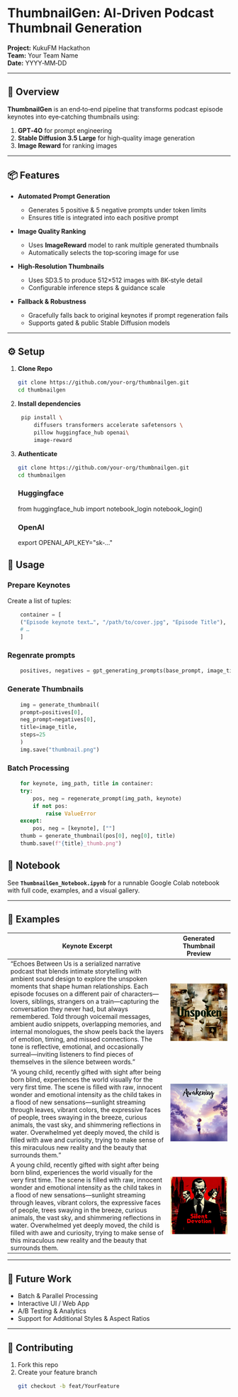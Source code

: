 # ThumbnailGen: AI‑Driven Podcast Thumbnail Generation

**Project:** KukuFM Hackathon  
**Team:** Your Team Name  
**Date:** YYYY‑MM‑DD  

---

## 🚀 Overview

**ThumbnailGen** is an end‑to‑end pipeline that transforms podcast episode keynotes into eye‑catching thumbnails using:

1. **GPT‑4O** for prompt engineering  
2. **Stable Diffusion 3.5 Large** for high‑quality image generation  
3. **Image Reward** for ranking images

---

## 📦 Features

- **Automated Prompt Generation**  
  - Generates 5 positive & 5 negative prompts under token limits  
  - Ensures title is integrated into each positive prompt

- **Image Quality Ranking**  
  - Uses **ImageReward** model to rank multiple generated thumbnails  
  - Automatically selects the top‑scoring image for use
  
- **High‑Resolution Thumbnails**  
  - Uses SD3.5 to produce 512×512 images with 8K‑style detail  
  - Configurable inference steps & guidance scale  

- **Fallback & Robustness**  
  - Gracefully falls back to original keynotes if prompt regeneration fails  
  - Supports gated & public Stable Diffusion models  

---

## ⚙️ Setup

1. **Clone Repo**  
   ```bash
   git clone https://github.com/your‑org/thumbnailgen.git
   cd thumbnailgen
   ```
2. **Install dependencies**  
   ```bash
    pip install \
        diffusers transformers accelerate safetensors \
        pillow huggingface_hub openai\
        image-reward

   ```
3. **Authenticate**  
   ```bash
   git clone https://github.com/your‑org/thumbnailgen.git
   cd thumbnailgen
   ```
    ### Huggingface
    from huggingface_hub import notebook_login
    notebook_login()

    ### OpenAI
    export OPENAI_API_KEY="sk‑..."

## 📝 Usage

### Prepare Keynotes

Create a list of tuples:

```python
    container = [
    ("Episode keynote text…", "/path/to/cover.jpg", "Episode Title"),
    # …
    ]
```

### Regenrate prompts

```python
    positives, negatives = gpt_generating_prompts(base_prompt, image_title)
```


### Generate Thumbnails

```python
    img = generate_thumbnail(
    prompt=positives[0],
    neg_prompt=negatives[0],
    title=image_title,
    steps=25
    )
    img.save("thumbnail.png")

```

### Batch Processing

```python
    for keynote, img_path, title in container:
    try:
        pos, neg = regenerate_prompt(img_path, keynote)
        if not pos:
            raise ValueError
    except:
        pos, neg = [keynote], [""]
    thumb = generate_thumbnail(pos[0], neg[0], title)
    thumb.save(f"{title}_thumb.png")


```

## 📂 Notebook

See **`ThumbnailGen_Notebook.ipynb`** for a runnable Google Colab notebook with full code, examples, and a visual gallery.

---

## 🎨 Examples

| Keynote Excerpt                                 | Generated Thumbnail Preview         |
|-------------------------------------------------|-------------------------------------|
| “Echoes Between Us is a serialized narrative podcast that blends intimate storytelling with ambient sound design to explore the unspoken moments that shape human relationships. Each episode focuses on a different pair of characters—lovers, siblings, strangers on a train—capturing the conversation they never had, but always remembered. Told through voicemail messages, ambient audio snippets, overlapping memories, and internal monologues, the show peels back the layers of emotion, timing, and missed connections. The tone is reflective, emotional, and occasionally surreal—inviting listeners to find pieces of themselves in the silence between words.”      | ![preview1](example/preview1.jpeg)  |
| “A young child, recently gifted with sight after being born blind, experiences the world visually for the very first time. The scene is filled with raw, innocent wonder and emotional intensity as the child takes in a flood of new sensations—sunlight streaming through leaves, vibrant colors, the expressive faces of people, trees swaying in the breeze, curious animals, the vast sky, and shimmering reflections in water. Overwhelmed yet deeply moved, the child is filled with awe and curiosity, trying to make sense of this miraculous new reality and the beauty that surrounds them.”    | ![preview2](example/preview2.jpeg)  |
|A young child, recently gifted with sight after being born blind, experiences the world visually for the very first time. The scene is filled with raw, innocent wonder and emotional intensity as the child takes in a flood of new sensations—sunlight streaming through leaves, vibrant colors, the expressive faces of people, trees swaying in the breeze, curious animals, the vast sky, and shimmering reflections in water. Overwhelmed yet deeply moved, the child is filled with awe and curiosity, trying to make sense of this miraculous new reality and the beauty that surrounds them.|![preview3](example/preview3.jpeg)|

---

## 🔮 Future Work

- Batch & Parallel Processing  
- Interactive UI / Web App  
- A/B Testing & Analytics  
- Support for Additional Styles & Aspect Ratios  

---

## 🤝 Contributing

1. Fork this repo  
2. Create your feature branch  
   ```bash
   git checkout -b feat/YourFeature
